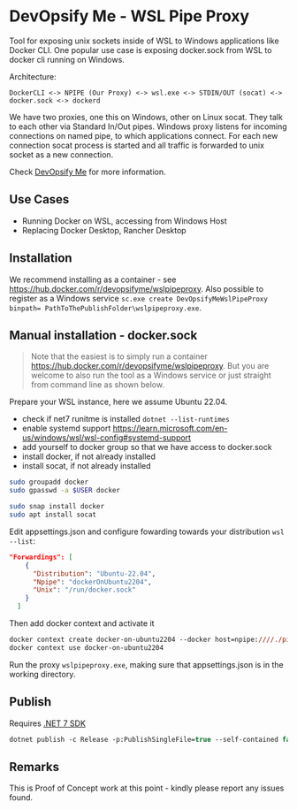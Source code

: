 # DevOpsify Me - WSL Pipe Proxy

Tool for exposing unix sockets inside of WSL to Windows applications like Docker CLI. One popular use case is exposing docker.sock from WSL to docker cli running on Windows. 

Architecture:
```
DockerCLI <-> NPIPE (Our Proxy) <-> wsl.exe <-> STDIN/OUT (socat) <-> docker.sock <-> dockerd
```

We have two proxies, one this on Windows, other on Linux socat. They talk to each other via Standard In/Out pipes. Windows proxy listens for incoming connections on named pipe, to which applications connect. For each new connection socat process is started and all traffic is forwarded to unix socket as a new connection.

Check [DevOpsify Me](https://devopsifyme.com) for more information.

## Use Cases

* Running Docker on WSL, accessing from Windows Host
* Replacing Docker Desktop, Rancher Desktop

## Installation

We recommend installing as a container - see https://hub.docker.com/r/devopsifyme/wslpipeproxy. Also possible to register as a Windows service `sc.exe create DevOpsifyMeWslPipeProxy binpath= PathToThePublishFolder\wslpipeproxy.exe`.

## Manual installation - docker.sock

> Note that the easiest is to simply run a container https://hub.docker.com/r/devopsifyme/wslpipeproxy. But you are welcome to also run the tool as a Windows service or just straight from command line as shown below.

Prepare your WSL instance, here we assume Ubuntu 22.04. 
* check if net7 runitme is installed `dotnet --list-runtimes`
* enable systemd support https://learn.microsoft.com/en-us/windows/wsl/wsl-config#systemd-support
* add yourself to docker group so that we have access to docker.sock
* install docker, if not already installed
* install socat, if not already installed

```sh
sudo groupadd docker
sudo gpasswd -a $USER docker

sudo snap install docker
sudo apt install socat
```

Edit appsettings.json and configure fowarding towards your distribution `wsl --list`:

```json
"Forwardings": [
    {
      "Distribution": "Ubuntu-22.04",
      "Npipe": "dockerOnUbuntu2204",
      "Unix": "/run/docker.sock"
    }
  ]
```

Then add docker context and activate it

```ps
docker context create docker-on-ubuntu2204 --docker host=npipe:////./pipe/dockerOnUbuntu2204
docker context use docker-on-ubuntu2204
```

Run the proxy `wslpipeproxy.exe`, making sure that appsettings.json is in the working directory.

## Publish

Requires [.NET 7 SDK](https://dotnet.microsoft.com/en-us/download)

```ps
dotnet publish -c Release -p:PublishSingleFile=true --self-contained false
```

## Remarks

This is Proof of Concept work at this point - kindly please report any issues found.